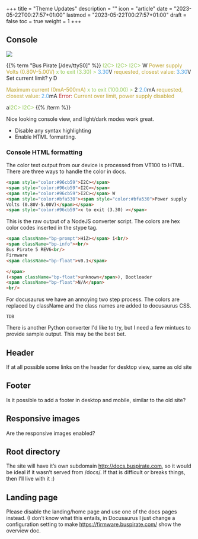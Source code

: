 +++
title = "Theme Updates"
description = ""
icon = "article"
date = "2023-05-22T00:27:57+01:00"
lastmod = "2023-05-22T00:27:57+01:00"
draft = false
toc = true
weight = 1
+++

## Console

![](images/docs/cmd-toolbar.png)


{{% term "Bus Pirate [/dev/ttyS0]" %}}
<span style="color:#96cb59">I2C></span>
<span style="color:#96cb59">I2C></span>
<span style="color:#96cb59">I2C></span> W
<span style="color:#bfa530"><span style="color:#bfa530">Power supply
Volts (0.80V-5.00V)</span></span>
<span style="color:#96cb59">x to exit (3.30) ></span>
<span style="color:#53a6e6">3.30</span>V<span style="color:#bfa530"> requested, closest value: <span style="color:#53a6e6">3.30</span></span>V
Set current limit?
y D

<span style="color:#bfa530">Maximum current (0mA-500mA)</span>
<span style="color:#96cb59">x to exit (100.00) ></span> 2
<span style="color:#53a6e6">2.0</span>mA<span style="color:#bfa530"> requested, closest value: <span style="color:#53a6e6">2.0</span></span>mA
<span style="color:#bf3030">Error:<span style="color:#bfa530"> Current over limit, power supply disabled</span></span>

a<span style="color:#96cb59">I2C></span>
<span style="color:#96cb59">I2C></span>
{{% /term %}}

Nice looking console view, and light/dark modes work great.
- Disable any syntax highlighting
- Enable HTML formatting. 

### Console HTML formatting

The color text output from our device is processed from VT100 to HTML. There are three ways to handle the color in docs.

```html
<span style="color:#96cb59">I2C></span>
<span style="color:#96cb59">I2C></span>
<span style="color:#96cb59">I2C></span> W
<span style="color:#bfa530"><span style="color:#bfa530">Power supply
Volts (0.80V-5.00V)</span></span>
<span style="color:#96cb59">x to exit (3.30) ></span>
```
This is the raw output of a NodeJS converter script. The colors are hex color codes inserted in the stype tag.

```html
<span className="bp-prompt">HiZ></span> i<br/>
<span className="bp-info"><br/>
Bus Pirate 5 REV6<br/>
Firmware 
<span className="bp-float">v0.1</span>

</span> 
(<span className="bp-float">unknown</span>), Bootloader 
<span className="bp-float">N/A</span>
<br/>
```

For docusaurus we have an annoying two step process. The colors are replaced by className and the class names are added to docusaurus CSS.

```
TDB
```

There is another Python converter I'd like to try, but I need a few mintues to provide sample output. This may be the best bet.

## Header
If at all possible some links on the header for desktop view, same as old site

## Footer
Is it possible to add a footer in desktop and mobile, similar to the old site?

## Responsive images
Are the responsive images enabled?

## Root directory
The site will have it’s own subdomain  http://docs.buspirate.com, so it would be ideal if it wasn’t served from /docs/. If that is difficult or breaks things, then I’ll live with it :)

## Landing page
Please disable the landing/home page and use one of the docs pages instead. (I don’t know what this entails, in Docusaurus I just change a configuration setting to make https://firmware.buspirate.com/ show the overview doc.

